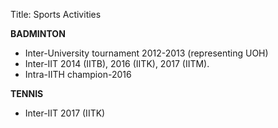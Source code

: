 Title: Sports Activities

**BADMINTON**

* Inter-University tournament 2012-2013 (representing UOH)
* Inter-IIT 2014 (IITB), 2016 (IITK), 2017 (IITM).
* Intra-IITH champion-2016

**TENNIS**

* Inter-IIT 2017 (IITK)
